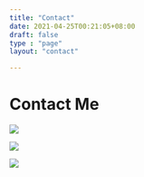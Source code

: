 ```yaml
---
title: "Contact"
date: 2021-04-25T00:21:05+08:00
draft: false
type : "page"
layout: "contact"

---
```


# Contact Me

[<img src="https://img.shields.io/badge/GitHub-100000?style=for-the-badge&logo=github&logoColor=white" />](https://github.com/zurizi)

[<img src="https://img.shields.io/badge/linkedin-%230077B5.svg?&style=for-the-badge&logo=linkedin&logoColor=white" />](https://www.linkedin.com/in/muhammad-zulham-alfarizi/)

[<img src="https://img.shields.io/badge/Instagram-E4405F?style=for-the-badge&logo=instagram&logoColor=white" />](instagram.com/alfrzlhm)


